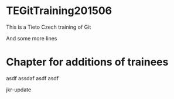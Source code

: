 # TEGitTraining201506

This is a Tieto Czech training of Git

And some more lines

# Chapter for additions of trainees
asdf
assdaf
asdf
asdf

jkr-update
